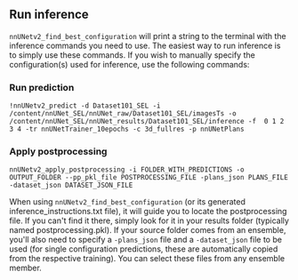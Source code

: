 ## Run inference

``nnUNetv2_find_best_configuration`` will print a string to the terminal with the inference commands you need to use. The easiest way to run inference is to simply use these commands.
If you wish to manually specify the configuration(s) used for inference, use the following commands:

### Run prediction
``!nnUNetv2_predict -d Dataset101_SEL -i /content/nnUNet_SEL/nnUNet_raw/Dataset101_SEL/imagesTs -o /content/nnUNet_SEL/nnUNet_results/Dataset101_SEL/inference -f  0 1 2 3 4 -tr nnUNetTrainer_10epochs -c 3d_fullres -p nnUNetPlans``

### Apply postprocessing
``nnUNetv2_apply_postprocessing -i FOLDER_WITH_PREDICTIONS -o OUTPUT_FOLDER --pp_pkl_file POSTPROCESSING_FILE -plans_json PLANS_FILE -dataset_json DATASET_JSON_FILE``

When using ``nnUNetv2_find_best_configuration`` (or its generated inference_instructions.txt file), it will guide you to locate the postprocessing file. 
If you can't find it there, simply look for it in your results folder (typically named postprocessing.pkl). 
If your source folder comes from an ensemble, you'll also need to specify a ``-plans_json`` file and a ``-dataset_json`` file to be used 
(for single configuration predictions, these are automatically copied from the respective training). You can select these files from any ensemble member.
